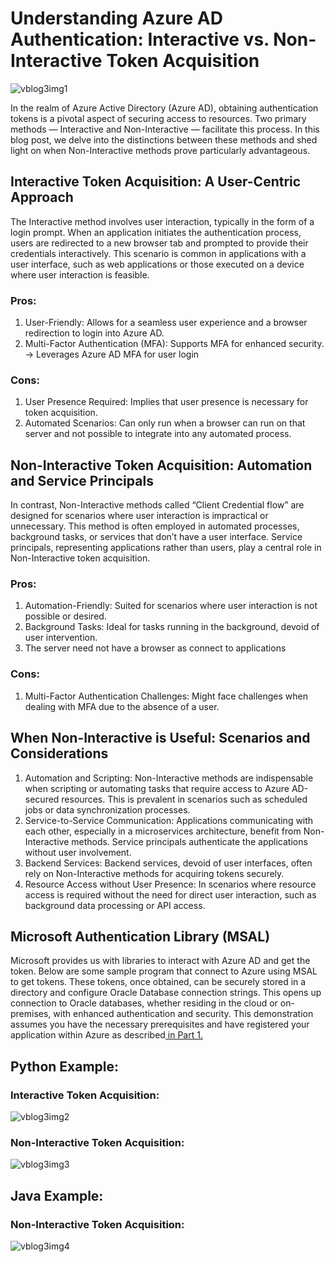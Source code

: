 # Understanding Azure AD Authentication: Interactive vs. Non-Interactive Token Acquisition

![vblog3img1](/Users/kirkgustafson/Documents/GitHub/adb-connectors-1/vijay-blog-3/images/vblog3img1.webp)

In the realm of Azure Active Directory (Azure AD), obtaining authentication tokens is a pivotal aspect of securing access to resources. Two primary methods — Interactive and Non-Interactive — facilitate this process. In this blog post, we delve into the distinctions between these methods and shed light on when Non-Interactive methods prove particularly advantageous.

## Interactive Token Acquisition: A User-Centric Approach

The Interactive method involves user interaction, typically in the form of a login prompt. When an application initiates the authentication process, users are redirected to a new browser tab and prompted to provide their credentials interactively. This scenario is common in applications with a user interface, such as web applications or those executed on a device where user interaction is feasible.

### Pros:

1. User-Friendly: Allows for a seamless user experience and a browser redirection to login into Azure AD.
2. Multi-Factor Authentication (MFA): Supports MFA for enhanced security. -> Leverages Azure AD MFA for user login

### Cons:

1. User Presence Required: Implies that user presence is necessary for token acquisition.
2. Automated Scenarios: Can only run when a browser can run on that server and not possible to integrate into any automated process.

## Non-Interactive Token Acquisition: Automation and Service Principals

In contrast, Non-Interactive methods called “Client Credential flow” are designed for scenarios where user interaction is impractical or unnecessary. This method is often employed in automated processes, background tasks, or services that don’t have a user interface. Service principals, representing applications rather than users, play a central role in Non-Interactive token acquisition.

### Pros:

1. Automation-Friendly: Suited for scenarios where user interaction is not possible or desired.
2. Background Tasks: Ideal for tasks running in the background, devoid of user intervention.
3. The server need not have a browser as connect to applications

### Cons:

1. Multi-Factor Authentication Challenges: Might face challenges when dealing with MFA due to the absence of a user.

## When Non-Interactive is Useful: Scenarios and Considerations

1. Automation and Scripting: Non-Interactive methods are indispensable when scripting or automating tasks that require access to Azure AD-secured resources. This is prevalent in scenarios such as scheduled jobs or data synchronization processes.
2. Service-to-Service Communication: Applications communicating with each other, especially in a microservices architecture, benefit from Non-Interactive methods. Service principals authenticate the applications without user involvement.
3. Backend Services: Backend services, devoid of user interfaces, often rely on Non-Interactive methods for acquiring tokens securely.
4. Resource Access without User Presence: In scenarios where resource access is required without the need for direct user interaction, such as background data processing or API access.

## Microsoft Authentication Library (MSAL)

Microsoft provides us with libraries to interact with Azure AD and get the token. Below are some sample program that connect to Azure using MSAL to get tokens. These tokens, once obtained, can be securely stored in a directory and configure Oracle Database connection strings. This opens up connection to Oracle databases, whether residing in the cloud or on-premises, with enhanced authentication and security. This demonstration assumes you have the necessary prerequisites and have registered your application within Azure as described[ in Part 1.](https://medium.com/@vbalebai/oracle-database-access-with-azure-ad-oauth2-integration-7cfce8e9da54)

## Python Example:

### Interactive Token Acquisition:

![vblog3img2](/Users/kirkgustafson/Documents/GitHub/adb-connectors-1/vijay-blog-3/images/vblog3img2.png)

### Non-Interactive Token Acquisition:

![vblog3img3](/Users/kirkgustafson/Documents/GitHub/adb-connectors-1/vijay-blog-3/images/vblog3img3.png)

## Java Example:

### Non-Interactive Token Acquisition:

![vblog3img4](/Users/kirkgustafson/Documents/GitHub/adb-connectors-1/vijay-blog-3/images/vblog3img4.png)